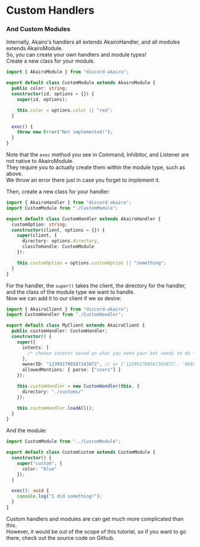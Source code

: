 <!-- markdownlint-disable MD001 -->

# Custom Handlers

### And Custom Modules

Internally, Akairo's handlers all extends AkairoHandler, and all modules extends AkairoModule.  
So, you can create your own handlers and module types!  
Create a new class for your module.

```ts
import { AkairoModule } from "discord-akairo";

export default class CustomModule extends AkairoModule {
  public color: string;
  constructor(id, options = {}) {
    super(id, options);

    this.color = options.color || "red";
  }

  exec() {
    throw new Error("Not implemented!");
  }
}
```

Note that the `exec` method you see in Command, Inhibitor, and Listener are not native to AkairoModule.  
They require you to actually create them within the module type, such as above.  
We throw an error there just in case you forget to implement it.

Then, create a new class for your handler:

```ts
import { AkairoHandler } from "discord-akairo";
import CustomModule from "./CustomModule";

export default class CustomHandler extends AkairoHandler {
  customOption: string;
  constructor(client, options = {}) {
    super(client, {
      directory: options.directory,
      classToHandle: CustomModule
    });

    this.customOption = options.customOption || "something";
  }
}
```

For the handler, the `super()` takes the client, the directory for the handler, and the class of the module type we want to handle.  
Now we can add it to our client if we so desire:

```ts
import { AkairoClient } from "discord-akairo";
import CustomHandler from "./CustomHandler";

export default class MyClient extends AkairoClient {
  public customHandler: CustomHandler;
  constructor() {
    super({
      intents: [
        /* choose intents based on what you need your bot needs to do */
      ],
      ownerID: "123992700587343872", // or ['123992700587343872', '86890631690977280']
      allowedMentions: { parse: ["users"] }
    });

    this.customHandler = new CustomHandler(this, {
      directory: "./customs/"
    });

    this.customHandler.loadAll();
  }
}
```

And the module:

```ts
import CustomModule from "../CustomModule";

export default class CustomCustom extends CustomModule {
  constructor() {
    super("custom", {
      color: "blue"
    });
  }

  exec(): void {
    console.log("I did something!");
  }
}
```

Custom handlers and modules are can get much more complicated than this.  
However, it would be out of the scope of this tutorial, so if you want to go there, check out the source code on Github.
